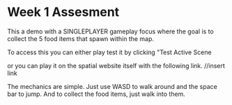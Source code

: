 # Week 1 Assesment


This a demo with a SINGLEPLAYER gameplay focus where the goal is to collect the 5 food items that spawn within the map.
   
To access this you can either play test it by clicking "Test Active Scene
   
or you can play it on the spatial website itself with the following link.
//insert link
   
The mechanics are simple.
Just use WASD to walk around and the space bar to jump. 
And to collect the food items, just walk into them.
